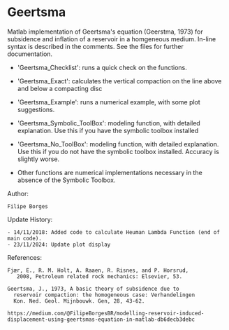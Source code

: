 # Geertsma
Matlab implementation of Geertsma's equation (Geerstma, 1973) for subsidence and inflation of a reservoir in a homgeneous medium. In-line syntax is described in  the comments. See the files for further documentation.

- 'Geertsma_Checklist': runs a quick check on the functions.

- 'Geertsma_Exact': calculates the vertical compaction on the line above and below a compacting disc

- 'Geertsma_Example': runs a numerical example, with some plot suggestions. 

- 'Geertsma_Symbolic_ToolBox': modeling function, with detailed explanation. Use this if you have the symbolic toolbox installed

- 'Geertsma_No_ToolBox': modeling function, with detailed explanation. Use this if you do not have the symbolic toolbox installed. Accuracy is slightly worse.

- Other functions are numerical implementations necessary in the absence of the Symbolic Toolbox.

Author: 

	Filipe Borges 
    
Update History:

	- 14/11/2018: Added code to calculate Heuman Lambda Function (end of main code).
    - 23/11/2024: Update plot display

References:

    Fjær, E., R. M. Holt, A. Raaen, R. Risnes, and P. Horsrud,
       2008, Petroleum related rock mechanics: Elsevier, 53.

    Geertsma, J., 1973, A basic theory of subsidence due to
      reservoir compaction: the homogeneous case: Verhandelingen
      Kon. Ned. Geol. Mijnbouwk. Gen, 28, 43-62.

    https://medium.com/@FilipeBorgesBR/modelling-reservoir-induced-displacement-using-geertsmas-equation-in-matlab-db6decb3debc
